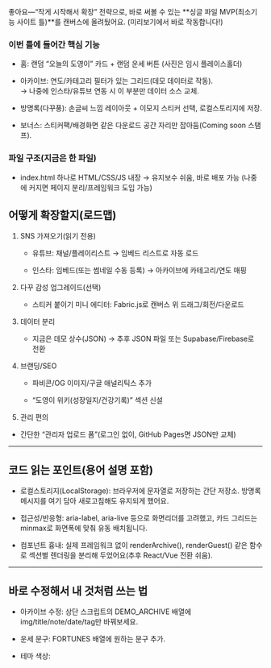좋아요—“작게 시작해서 확장” 전략으로, 바로 써볼 수 있는 **싱글 파일 MVP(최소기능 사이트 틀)**를 캔버스에 올려뒀어요. (미리보기에서 바로 작동합니다!)  

### 이번 틀에 들어간 핵심 기능  

- 홈: 랜덤 “오늘의 도영이” 카드 + 랜덤 운세 버튼 (사진은 임시 플레이스홀더)

- 아카이브: 연도/카테고리 필터가 있는 그리드(데모 데이터로 작동).  
    → 나중에 인스타/유튜브 연동 시 이 부분만 데이터 소스 교체.

- 방명록(다꾸풍): 손글씨 느낌 레이아웃 + 이모지 스티커 선택, 로컬스토리지에 저장.

- 보너스: 스티커팩/배경화면 같은 다운로드 공간 자리만 잡아둠(Coming soon 스탬프).

### 파일 구조(지금은 한 파일)

- index.html 하나로 HTML/CSS/JS 내장 → 유지보수 쉬움, 바로 배포 가능
(나중에 커지면 페이지 분리/프레임워크 도입 가능)

## 어떻게 확장할지(로드맵)

1. SNS 가져오기(읽기 전용)

    - 유튜브: 채널/플레이리스트 → 임베드 리스트로 자동 로드

    - 인스타: 임베드(또는 썸네일 수동 등록) → 아카이브에 카테고리/연도 매핑

2. 다꾸 감성 업그레이드(선택)

    - 스티커 붙이기 미니 에디터: Fabric.js로 캔버스 위 드래그/회전/다운로드

3. 데이터 분리

    - 지금은 데모 상수(JSON) → 추후 JSON 파일 또는 Supabase/Firebase로 전환

4. 브랜딩/SEO

    - 파비콘/OG 이미지/구글 애널리틱스 추가

    - “도영이 위키(성장일지/건강기록)” 섹션 신설

5. 관리 편의

- 간단한 “관리자 업로드 폼”(로그인 없이, GitHub Pages면 JSON만 교체)

---

## 코드 읽는 포인트(용어 설명 포함)

- 로컬스토리지(LocalStorage): 브라우저에 문자열로 저장하는 간단 저장소. 방명록 메시지를 여기 담아 새로고침해도 유지되게 했어요.

- 접근성/반응형: aria-label, aria-live 등으로 화면리더를 고려했고, 카드 그리드는 minmax로 화면폭에 맞춰 유동 배치됩니다.

- 컴포넌트 흉내: 실제 프레임워크 없이 renderArchive(), renderGuest() 같은 함수로 섹션별 렌더링을 분리해 두었어요(추후 React/Vue 전환 쉬움).

---

## 바로 수정해서 내 것처럼 쓰는 법

- 아카이브 수정: 상단 스크립트의 DEMO_ARCHIVE 배열에 img/title/note/date/tag만 바꿔보세요.

- 운세 문구: FORTUNES 배열에 원하는 문구 추가.

- 테마 색상: <style>의 CSS 변수(--brand, --brand2) 변경.

- 방명록 초기화: “모두 지우기” 버튼 → 로컬 데이터만 싹 비움.

---

## 대안/개선 제안

- 더 간단한 시작: 방명록 섹션을 당분간 숨기고(탭 제거), 홈+아카이브 2페이지만 운영해도 충분합니다.

- 프레임워크 도입 전 조건: 페이지/상태가 늘어나서 유지보수 힘들어질 때 React/Vue로 옮겨요. 지금은 바닐라 JS가 가장 빠릅니다.

- 이미지 용량 관리: 썸네일은 1280px 이하 권장, WebP 변환 추천.